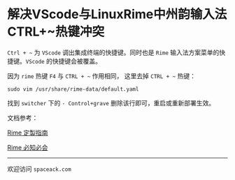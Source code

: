 # 解决VScode与LinuxRime中州韵输入法CTRL+~热键冲突

 `Ctrl + ~`  为 `VScode` 调出集成终端的快捷键。同时也是 `Rime` 输入法方案菜单的快捷键。`VScode` 的快捷键会被覆盖。

因为 `rime` 热键 `F4` 与 `CTRL + ~` 作用相同， 这里去掉 `CTRL + ~` 热键：

`sudo vim /usr/share/rime-data/default.yaml`

找到 `switcher` 下的 `- Control+grave` 删除该行即可，重启或重新部署生效。

文档参考： 

[Rime 定製指南
](https://github.com/rime/home/wiki/CustomizationGuide#%E4%B8%80%E4%BE%8B%E5%AE%9A%E8%A3%BD%E5%96%9A%E5%87%BA%E6%96%B9%E6%A1%88%E9%81%B8%E5%96%AE%E7%9A%84%E5%BF%AB%E6%8D%B7%E9%8D%B5)

[Rime 必知必会](https://github.com/rime/home/wiki/RimeWithSchemata#%E5%BF%85%E7%9F%A5%E5%BF%85%E6%9C%83)

---
欢迎访问 `spaceack.com`
